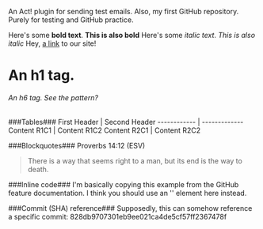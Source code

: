 An Act! plugin for sending test emails.  Also, my first GitHub repository.
Purely for testing and GitHub practice.

Here's some **bold text**.  __This is also bold__
Here's some *italic text*.  _This is also italic_
Hey, [a link](http://www.compu-tutor.net) to our site!

# An h1 tag.
###### An h6 tag.  See the pattern?

###Tables###
First Header | Second Header
------------ | -------------
Content R1C1 | Content R1C2
Content R2C1 | Content R2C2

###Blockquotes###
Proverbs 14:12 (ESV)
> There is a way that seems right to a man,
> but its end is the way to death.

###Inline code###
I'm basically copying this example from the GitHub feature documentation.
I think you should use an '<addr>' element here instead.

###Commit (SHA) reference###
Supposedly, this can somehow reference a specific commit: 828db9707301eb9ee021ca4de5cf57ff2367478f
